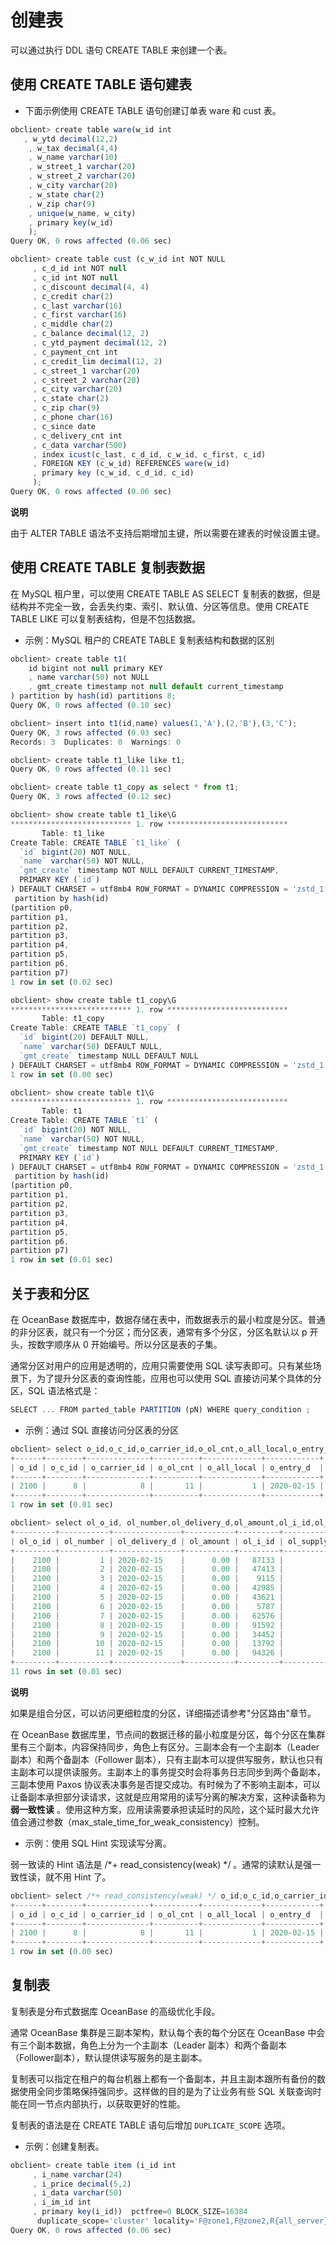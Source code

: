 创建表 
========================



可以通过执行 DDL 语句 CREATE TABLE 来创建一个表。

使用 CREATE TABLE 语句建表 
-----------------------------

* 下面示例使用 CREATE TABLE 语句创建订单表 ware 和 cust 表。

  




```javascript
obclient> create table ware(w_id int
   , w_ytd decimal(12,2)
    , w_tax decimal(4,4)
    , w_name varchar(10)
    , w_street_1 varchar(20)
    , w_street_2 varchar(20)
    , w_city varchar(20)
    , w_state char(2)
    , w_zip char(9)
    , unique(w_name, w_city)
    , primary key(w_id)
    );
Query OK, 0 rows affected (0.06 sec)

obclient> create table cust (c_w_id int NOT NULL
     , c_d_id int NOT null
     , c_id int NOT null
     , c_discount decimal(4, 4)
     , c_credit char(2)
     , c_last varchar(16)
     , c_first varchar(16)
     , c_middle char(2)
     , c_balance decimal(12, 2)
     , c_ytd_payment decimal(12, 2)
     , c_payment_cnt int
     , c_credit_lim decimal(12, 2)
     , c_street_1 varchar(20)
     , c_street_2 varchar(20)
     , c_city varchar(20)
     , c_state char(2)
     , c_zip char(9)
     , c_phone char(16)
     , c_since date
     , c_delivery_cnt int
     , c_data varchar(500)
     , index icust(c_last, c_d_id, c_w_id, c_first, c_id)
     , FOREIGN KEY (c_w_id) REFERENCES ware(w_id)
     , primary key (c_w_id, c_d_id, c_id)
     );
Query OK, 0 rows affected (0.06 sec)
```


**说明**



由于 ALTER TABLE 语法不支持后期增加主键，所以需要在建表的时候设置主键。



使用 CREATE TABLE 复制表数据 
------------------------------

在 MySQL 租户里，可以使用 CREATE TABLE AS SELECT 复制表的数据，但是结构并不完全一致，会丢失约束、索引、默认值、分区等信息。使用 CREATE TABLE LIKE 可以复制表结构，但是不包括数据。

* 示例：MySQL 租户的 CREATE TABLE 复制表结构和数据的区别

  




```javascript
obclient> create table t1(
    id bigint not null primary KEY
    , name varchar(50) not NULL
    , gmt_create timestamp not null default current_timestamp
) partition by hash(id) partitions 8;
Query OK, 0 rows affected (0.10 sec)

obclient> insert into t1(id,name) values(1,'A'),(2,'B'),(3,'C');
Query OK, 3 rows affected (0.03 sec)
Records: 3  Duplicates: 0  Warnings: 0

obclient> create table t1_like like t1;
Query OK, 0 rows affected (0.11 sec)

obclient> create table t1_copy as select * from t1;
Query OK, 3 rows affected (0.12 sec)

obclient> show create table t1_like\G
*************************** 1. row ***************************
       Table: t1_like
Create Table: CREATE TABLE `t1_like` (
  `id` bigint(20) NOT NULL,
  `name` varchar(50) NOT NULL,
  `gmt_create` timestamp NOT NULL DEFAULT CURRENT_TIMESTAMP,
  PRIMARY KEY (`id`)
) DEFAULT CHARSET = utf8mb4 ROW_FORMAT = DYNAMIC COMPRESSION = 'zstd_1.0' REPLICA_NUM = 3 BLOCK_SIZE = 16384 USE_BLOOM_FILTER = FALSE TABLET_SIZE = 134217728 PCTFREE = 10 PROGRESSIVE_MERGE_NUM = 2
 partition by hash(id)
(partition p0,
partition p1,
partition p2,
partition p3,
partition p4,
partition p5,
partition p6,
partition p7)
1 row in set (0.02 sec)

obclient> show create table t1_copy\G
*************************** 1. row ***************************
       Table: t1_copy
Create Table: CREATE TABLE `t1_copy` (
  `id` bigint(20) DEFAULT NULL,
  `name` varchar(50) DEFAULT NULL,
  `gmt_create` timestamp NULL DEFAULT NULL
) DEFAULT CHARSET = utf8mb4 ROW_FORMAT = DYNAMIC COMPRESSION = 'zstd_1.0' REPLICA_NUM = 3 BLOCK_SIZE = 16384 USE_BLOOM_FILTER = FALSE TABLET_SIZE = 134217728 PCTFREE = 10
1 row in set (0.00 sec)

obclient> show create table t1\G
*************************** 1. row ***************************
       Table: t1
Create Table: CREATE TABLE `t1` (
  `id` bigint(20) NOT NULL,
  `name` varchar(50) NOT NULL,
  `gmt_create` timestamp NOT NULL DEFAULT CURRENT_TIMESTAMP,
  PRIMARY KEY (`id`)
) DEFAULT CHARSET = utf8mb4 ROW_FORMAT = DYNAMIC COMPRESSION = 'zstd_1.0' REPLICA_NUM = 3 BLOCK_SIZE = 16384 USE_BLOOM_FILTER = FALSE TABLET_SIZE = 134217728 PCTFREE = 10 PROGRESSIVE_MERGE_NUM = 2
 partition by hash(id)
(partition p0,
partition p1,
partition p2,
partition p3,
partition p4,
partition p5,
partition p6,
partition p7)
1 row in set (0.01 sec)
```





关于表和分区 
---------------

在 OceanBase 数据库中，数据存储在表中，而数据表示的最小粒度是分区。普通的非分区表，就只有一个分区；而分区表，通常有多个分区，分区名默认以 p 开头，按数字顺序从 0 开始编号。所以分区是表的子集。

通常分区对用户的应用是透明的，应用只需要使用 SQL 读写表即可。只有某些场景下，为了提升分区表的查询性能，应用也可以使用 SQL 直接访问某个具体的分区，SQL 语法格式是：

```javascript
SELECT ... FROM parted_table PARTITION (pN) WHERE query_condition ;
```



* 示例：通过 SQL 直接访问分区表的分区

  




```javascript
obclient> select o_id,o_c_id,o_carrier_id,o_ol_cnt,o_all_local,o_entry_d from ordr partition (p1) where o_w_id=1 and o_d_id=2 and o_id=2100;
+------+--------+--------------+----------+-------------+------------+
| o_id | o_c_id | o_carrier_id | o_ol_cnt | o_all_local | o_entry_d  |
+------+--------+--------------+----------+-------------+------------+
| 2100 |      8 |            8 |       11 |           1 | 2020-02-15 |
+------+--------+--------------+----------+-------------+------------+
1 row in set (0.01 sec)

obclient> select ol_o_id, ol_number,ol_delivery_d,ol_amount,ol_i_id,ol_supply_w_id,ol_quantity from ordl partition (p1) where ol_w_id=1 and ol_d_id=2 and ol_o_id=2100;
+---------+-----------+---------------+-----------+---------+----------------+-------------+
| ol_o_id | ol_number | ol_delivery_d | ol_amount | ol_i_id | ol_supply_w_id | ol_quantity |
+---------+-----------+---------------+-----------+---------+----------------+-------------+
|    2100 |         1 | 2020-02-15    |      0.00 |   87133 |              1 |           5 |
|    2100 |         2 | 2020-02-15    |      0.00 |   47413 |              1 |           5 |
|    2100 |         3 | 2020-02-15    |      0.00 |    9115 |              1 |           5 |
|    2100 |         4 | 2020-02-15    |      0.00 |   42985 |              1 |           5 |
|    2100 |         5 | 2020-02-15    |      0.00 |   43621 |              1 |           5 |
|    2100 |         6 | 2020-02-15    |      0.00 |    5787 |              1 |           5 |
|    2100 |         7 | 2020-02-15    |      0.00 |   62576 |              1 |           5 |
|    2100 |         8 | 2020-02-15    |      0.00 |   91592 |              1 |           5 |
|    2100 |         9 | 2020-02-15    |      0.00 |   34452 |              1 |           5 |
|    2100 |        10 | 2020-02-15    |      0.00 |   13792 |              1 |           5 |
|    2100 |        11 | 2020-02-15    |      0.00 |   94326 |              1 |           5 |
+---------+-----------+---------------+-----------+---------+----------------+-------------+
11 rows in set (0.01 sec)
```


**说明**



如果是组合分区，可以访问更细粒度的分区，详细描述请参考"分区路由"章节。

在 OceanBase 数据库里，节点间的数据迁移的最小粒度是分区，每个分区在集群里有三个副本，内容保持同步，角色上有区分。三副本会有一个主副本（Leader 副本）和两个备副本（Follower 副本），只有主副本可以提供写服务，默认也只有主副本可以提供读服务。主副本上的事务提交时会将事务日志同步到两个备副本，三副本使用 Paxos 协议表决事务是否提交成功。有时候为了不影响主副本，可以让备副本承担部分读请求，这就是应用常用的读写分离的解决方案，这种读备称为 **弱一致性读** 。使用这种方案，应用读需要承担读延时的风险，这个延时最大允许值会通过参数（max_stale_time_for_weak_consistency）控制。

* 示例：使用 SQL Hint 实现读写分离。

  




弱一致读的 Hint 语法是 /\*+ read_consistency(weak) \*/ 。通常的读默认是强一致性读，就不用 Hint 了。

```javascript
obclient> select /*+ read_consistency(weak) */ o_id,o_c_id,o_carrier_id,o_ol_cnt,o_all_local,o_entry_d from ordr where o_w_id=1 and o_d_id=2 and o_id=2100;
+------+--------+--------------+----------+-------------+------------+
| o_id | o_c_id | o_carrier_id | o_ol_cnt | o_all_local | o_entry_d  |
+------+--------+--------------+----------+-------------+------------+
| 2100 |      8 |            8 |       11 |           1 | 2020-02-15 |
+------+--------+--------------+----------+-------------+------------+
1 row in set (0.00 sec)
```





复制表 
------------

复制表是分布式数据库 OceanBase 的高级优化手段。

通常 OceanBase 集群是三副本架构，默认每个表的每个分区在 OceanBase 中会有三个副本数据，角色上分为一个主副本（Leader 副本）和两个备副本（Follower副本），默认提供读写服务的是主副本。

复制表可以指定在租户的每台机器上都有一个备副本，并且主副本跟所有备份的数据使用全同步策略保持强同步。这样做的目的是为了让业务有些 SQL 关联查询时能在同一节点内部执行，以获取更好的性能。

复制表的语法是在 CREATE TABLE 语句后增加 `DUPLICATE_SCOPE` 选项。

* 示例：创建复制表。

  




```javascript
obclient> create table item (i_id int
     , i_name varchar(24)
     , i_price decimal(5,2)
     , i_data varchar(50)
     , i_im_id int
     , primary key(i_id))  pctfree=0 BLOCK_SIZE=16384
      duplicate_scope='cluster' locality='F@zone1,F@zone2,R{all_server}@zone3' primary_zone='zone1';
Query OK, 0 rows affected (0.06 sec)
```



